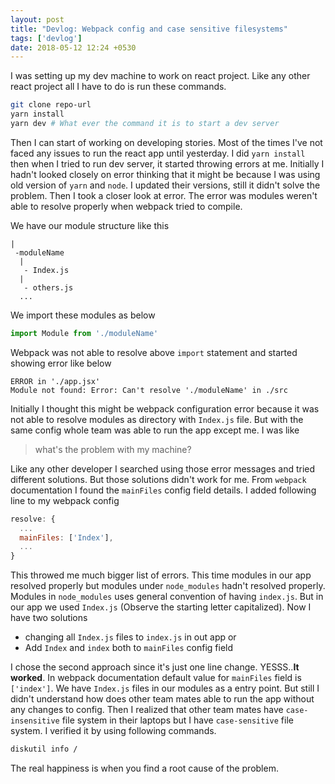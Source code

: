 ```yaml
---
layout: post
title: "Devlog: Webpack config and case sensitive filesystems"
tags: ['devlog']
date: 2018-05-12 12:24 +0530
---
```


I was setting up my dev machine to work on react project. Like any other react project all I have to do is run these commands.
```bash
git clone repo-url
yarn install
yarn dev # What ever the command it is to start a dev server
```
Then I can start of working on developing stories. Most of the times I've not faced any issues to run the react app until yesterday. I did `yarn install` then when I tried to run dev server, it started throwing errors at me.
Initially I hadn't looked closely on error thinking that it might be because I was using old version of `yarn` and `node`. I updated their versions, still it didn't solve the problem. Then I took a closer look at error.
The error was modules weren't able to resolve properly when webpack tried to compile.

We have our module structure like this
```
|
 -moduleName
  |
   - Index.js
  |
   - others.js
  ...
```
We import these modules as below
```js
import Module from './moduleName'
```
Webpack was not able to resolve above `import` statement and started showing error like below
```
ERROR in './app.jsx'
Module not found: Error: Can't resolve './moduleName' in ./src
```
Initially I thought this might be webpack configuration error because it was not able to resolve modules as directory with `Index.js` file. But with the same config whole team was able to run the app except me. I was like

>what's the problem with my machine?

Like any other developer I searched using those error messages and tried different solutions. But those solutions didn't work for me. From `webpack` documentation I found the `mainFiles` config field details.
I added following line to my webpack config
```js
resolve: {
  ...
  mainFiles: ['Index'],
  ...
}
```
This throwed me much bigger list of errors. This time modules in our app resolved properly but modules under `node_modules` hadn't resolved properly. Modules in `node_modules` uses general convention of having `index.js`. But in our app we used `Index.js` (Observe the starting letter capitalized).
Now I have two solutions
  - changing all `Index.js` files to `index.js` in out app or
  - Add `Index` and `index` both to `mainFiles` config field

I chose the second approach since it's just one line change. YESSS..**It worked**. In webpack documentation default value for `mainFiles` field is `['index']`. We have `Index.js` files in our modules as a entry point.
But still I didn't understand how does other team mates able to run the app without any changes to config. Then I realized that other team mates have `case-insensitive` file system in their laptops but I have `case-sensitive` file system. I verified it by using following commands.
```bash
diskutil info /
```
The real happiness is when you find a root cause of the problem.